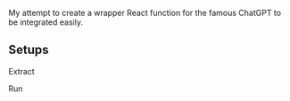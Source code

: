 My attempt to create a wrapper React function for the famous ChatGPT to be integrated easily. 

## Setups

Extract

Run
